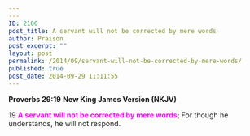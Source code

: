```yaml
---
---
ID: 2106
post_title: A servant will not be corrected by mere words
author: Praison
post_excerpt: ""
layout: post
permalink: /2014/09/servant-will-not-be-corrected-by-mere-words/
published: true
post_date: 2014-09-29 11:11:55
---
```

<strong>Proverbs 29:19</strong>
<strong> New King James Version (NKJV)</strong>

19 <span style="color: #ff00ff;"><strong>A servant will not be corrected by mere words</strong></span>;
For though he understands, he will not respond.